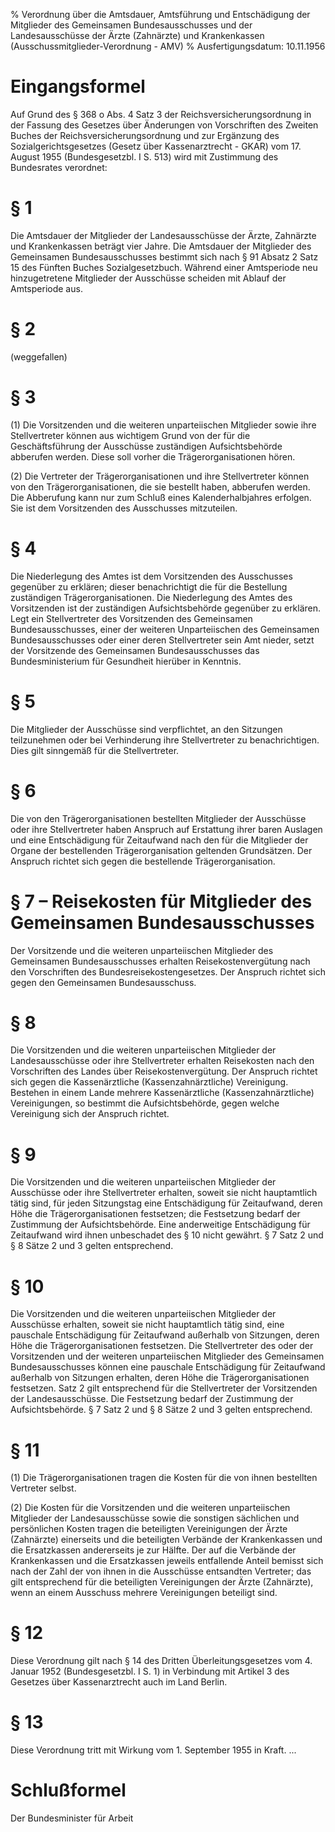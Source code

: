 % Verordnung über die Amtsdauer, Amtsführung und Entschädigung der Mitglieder des Gemeinsamen Bundesausschusses und der Landesausschüsse der Ärzte (Zahnärzte) und Krankenkassen  (Ausschussmitglieder-Verordnung - AMV)
% Ausfertigungsdatum: 10.11.1956
 
# Eingangsformel

Auf Grund des § 368 o Abs. 4 Satz 3 der Reichsversicherungsordnung in der Fassung des Gesetzes über Änderungen von Vorschriften des Zweiten Buches der Reichsversicherungsordnung und zur Ergänzung des Sozialgerichtsgesetzes (Gesetz über Kassenarztrecht - GKAR) vom 17. August 1955 (Bundesgesetzbl. I S. 513) wird mit Zustimmung des Bundesrates verordnet:

# § 1

Die Amtsdauer der Mitglieder der Landesausschüsse der Ärzte, Zahnärzte und Krankenkassen beträgt vier Jahre. Die Amtsdauer der Mitglieder des Gemeinsamen Bundesausschusses bestimmt sich nach § 91 Absatz 2 Satz 15 des Fünften Buches Sozialgesetzbuch. Während einer Amtsperiode neu hinzugetretene Mitglieder der Ausschüsse scheiden mit Ablauf der Amtsperiode aus.

# § 2

(weggefallen)

# § 3

(1) Die Vorsitzenden und die weiteren unparteiischen Mitglieder sowie ihre Stellvertreter können aus wichtigem Grund von der für die Geschäftsführung der Ausschüsse zuständigen Aufsichtsbehörde abberufen werden. Diese soll vorher die Trägerorganisationen hören.

(2) Die Vertreter der Trägerorganisationen und ihre Stellvertreter können von den Trägerorganisationen, die sie bestellt haben, abberufen werden. Die Abberufung kann nur zum Schluß eines Kalenderhalbjahres erfolgen. Sie ist dem Vorsitzenden des Ausschusses mitzuteilen.

# § 4

Die Niederlegung des Amtes ist dem Vorsitzenden des Ausschusses gegenüber zu erklären; dieser benachrichtigt die für die Bestellung zuständigen Trägerorganisationen. Die Niederlegung des Amtes des Vorsitzenden ist der zuständigen Aufsichtsbehörde gegenüber zu erklären. Legt ein Stellvertreter des Vorsitzenden des Gemeinsamen Bundesausschusses, einer der weiteren Unparteiischen des Gemeinsamen Bundesausschusses oder einer deren Stellvertreter sein Amt nieder, setzt der Vorsitzende des Gemeinsamen Bundesausschusses das Bundesministerium für Gesundheit hierüber in Kenntnis.

# § 5

Die Mitglieder der Ausschüsse sind verpflichtet, an den Sitzungen teilzunehmen oder bei Verhinderung ihre Stellvertreter zu benachrichtigen. Dies gilt sinngemäß für die Stellvertreter.

# § 6

Die von den Trägerorganisationen bestellten Mitglieder der Ausschüsse oder ihre Stellvertreter haben Anspruch auf Erstattung ihrer baren Auslagen und eine Entschädigung für Zeitaufwand nach den für die Mitglieder der Organe der bestellenden Trägerorganisation geltenden Grundsätzen. Der Anspruch richtet sich gegen die bestellende Trägerorganisation.

# § 7 – Reisekosten für Mitglieder des Gemeinsamen Bundesausschusses

Der Vorsitzende und die weiteren unparteiischen Mitglieder des Gemeinsamen Bundesausschusses erhalten Reisekostenvergütung nach den Vorschriften des Bundesreisekostengesetzes. Der Anspruch richtet sich gegen den Gemeinsamen Bundesausschuss.

# § 8

Die Vorsitzenden und die weiteren unparteiischen Mitglieder der Landesausschüsse oder ihre Stellvertreter erhalten Reisekosten nach den Vorschriften des Landes über Reisekostenvergütung. Der Anspruch richtet sich gegen die Kassenärztliche (Kassenzahnärztliche) Vereinigung. Bestehen in einem Lande mehrere Kassenärztliche (Kassenzahnärztliche) Vereinigungen, so bestimmt die Aufsichtsbehörde, gegen welche Vereinigung sich der Anspruch richtet.

# § 9

Die Vorsitzenden und die weiteren unparteiischen Mitglieder der Ausschüsse oder ihre Stellvertreter erhalten, soweit sie nicht hauptamtlich tätig sind, für jeden Sitzungstag eine Entschädigung für Zeitaufwand, deren Höhe die Trägerorganisationen festsetzen; die Festsetzung bedarf der Zustimmung der Aufsichtsbehörde. Eine anderweitige Entschädigung für Zeitaufwand wird ihnen unbeschadet des § 10 nicht gewährt. § 7 Satz 2 und § 8 Sätze 2 und 3 gelten entsprechend.

# § 10

Die Vorsitzenden und die weiteren unparteiischen Mitglieder der Ausschüsse erhalten, soweit sie nicht hauptamtlich tätig sind, eine pauschale Entschädigung für Zeitaufwand außerhalb von Sitzungen, deren Höhe die Trägerorganisationen festsetzen. Die Stellvertreter des oder der Vorsitzenden und der weiteren unparteiischen Mitglieder des Gemeinsamen Bundesausschusses können eine pauschale Entschädigung für Zeitaufwand außerhalb von Sitzungen erhalten, deren Höhe die Trägerorganisationen festsetzen. Satz 2 gilt entsprechend für die Stellvertreter der Vorsitzenden der Landesausschüsse. Die Festsetzung bedarf der Zustimmung der Aufsichtsbehörde. § 7 Satz 2 und § 8 Sätze 2 und 3 gelten entsprechend.

# § 11

(1) Die Trägerorganisationen tragen die Kosten für die von ihnen bestellten Vertreter selbst.

(2) Die Kosten für die Vorsitzenden und die weiteren unparteiischen Mitglieder der Landesausschüsse sowie die sonstigen sächlichen und persönlichen Kosten tragen die beteiligten Vereinigungen der Ärzte (Zahnärzte) einerseits und die beteiligten Verbände der Krankenkassen und die Ersatzkassen andererseits je zur Hälfte. Der auf die Verbände der Krankenkassen und die Ersatzkassen jeweils entfallende Anteil bemisst sich nach der Zahl der von ihnen in die Ausschüsse entsandten Vertreter; das gilt entsprechend für die beteiligten Vereinigungen der Ärzte (Zahnärzte), wenn an einem Ausschuss mehrere Vereinigungen beteiligt sind.

# § 12

Diese Verordnung gilt nach § 14 des Dritten Überleitungsgesetzes vom 4. Januar 1952 (Bundesgesetzbl. I S. 1) in Verbindung mit Artikel 3 des Gesetzes über Kassenarztrecht auch im Land Berlin.

# § 13

Diese Verordnung tritt mit Wirkung vom 1. September 1955 in Kraft. ...

# Schlußformel

Der Bundesminister für Arbeit
